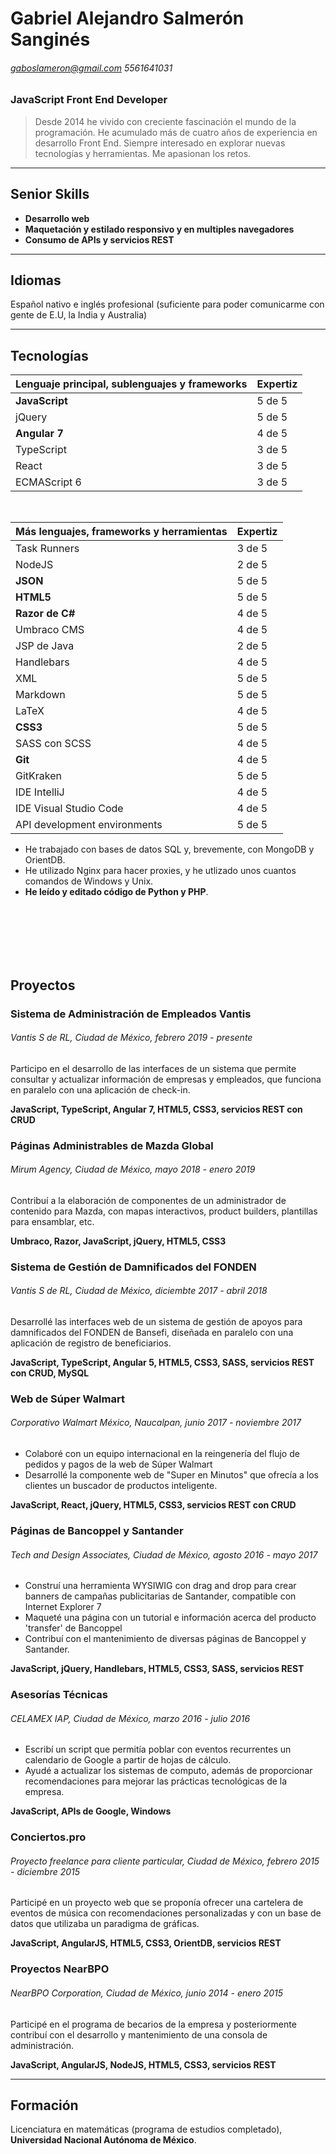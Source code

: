 # Gabriel Alejandro Salmerón Sanginés  
###### gaboslameron@gmail.com *5561641031*
### JavaScript Front End Developer  

> Desde 2014 he vivido con creciente fascinación el mundo de la programación. He acumulado más de cuatro años de experiencia en desarrollo Front End. Siempre interesado en explorar nuevas tecnologías y herramientas. Me apasionan los retos.

---

## Senior Skills

+ **Desarrollo web**
+ **Maquetación y estilado responsivo y en multiples navegadores**
+ **Consumo de APIs y servicios REST**

--- 

## Idiomas

Español nativo e inglés profesional (suficiente para poder comunicarme con gente de E.U, la India y Australia)

---

## Tecnologías

Lenguaje principal, sublenguajes y frameworks | Expertiz
--- | ---
**JavaScript** | 5 de 5
jQuery | 5 de 5
**Angular 7** | 4 de 5
TypeScript | 3 de 5
React | 3 de 5 
ECMAScript 6 | 3 de 5

<br/>

Más lenguajes, frameworks y herramientas | Expertiz
--- | ---
Task Runners | 3 de 5 
NodeJS | 2 de 5
**JSON** | 5 de 5
**HTML5** | 5 de 5
**Razor de C#** | 4 de 5 
Umbraco CMS | 4 de 5
JSP de Java | 2 de 5
Handlebars | 4 de 5 
XML | 5 de 5
Markdown | 5 de 5
LaTeX | 4 de 5
**CSS3** | 5 de 5
SASS con SCSS | 4 de 5
**Git** | 4 de 5
GitKraken | 5 de 5
IDE IntelliJ | 4 de 5
IDE Visual Studio Code | 4 de 5
API development environments | 5 de 5

+ He trabajado con bases de datos SQL y, brevemente, con MongoDB y OrientDB. 
+ He utilizado Nginx para hacer proxies, y he utlizado unos cuantos comandos de Windows y Unix. 
+ **He leído y editado código de Python y PHP**.  

<br/><br/><br/><br/><br/>

## Proyectos
  
### Sistema de Administración de Empleados Vantis

###### Vantis S de RL, Ciudad de México, *febrero 2019 - presente*

Participo en el desarrollo de las interfaces de un sistema que permite consultar y actualizar información de empresas y empleados, que funciona en paralelo con una aplicación de check-in.  

**JavaScript, TypeScript, Angular 7, HTML5, CSS3, servicios REST con CRUD**

### Páginas Administrables de Mazda Global

###### Mirum Agency, Ciudad de México, *mayo 2018 - enero 2019*

Contribuí a la elaboración de componentes de un administrador de contenido para Mazda, con mapas interactivos, product builders, plantillas para ensamblar, etc.  

**Umbraco, Razor, JavaScript, jQuery, HTML5, CSS3**

### Sistema de Gestión de Damnificados del FONDEN

###### Vantis S de RL, Ciudad de México, *diciembte 2017 - abril 2018*

Desarrollé las interfaces web de un sistema de gestión de apoyos para damnificados del FONDEN de Bansefi, diseñada en paralelo con una aplicación de registro de beneficiarios.  

**JavaScript, TypeScript, Angular 5, HTML5, CSS3, SASS, servicios REST con CRUD, MySQL**

### Web de Súper Walmart

###### Corporativo Walmart México, Naucalpan, *junio 2017 - noviembre 2017*

+ Colaboré con un equipo internacional en la reingenería del flujo de pedidos y pagos de la web de Súper Walmart
+ Desarrollé la componente web de "Super en Minutos" que ofrecía a los clientes un buscador de productos inteligente.  

**JavaScript, React, jQuery, HTML5, CSS3, servicios REST con CRUD**

### Páginas de Bancoppel y Santander

###### Tech and Design Associates, Ciudad de México, *agosto 2016 - mayo 2017*

+ Construí una herramienta WYSIWIG con drag and drop para crear banners de campañas publicitarias de Santander, compatible con Internet Explorer 7
+ Maqueté una página con un tutorial e información acerca del producto 'transfer' de Bancoppel
+ Contribuí con el mantenimiento de diversas páginas de Bancoppel y Santander.  

**JavaScript, jQuery, Handlebars, HTML5, CSS3, SASS, servicios REST**

### Asesorías Técnicas

###### CELAMEX IAP, Ciudad de México, *marzo 2016 - julio 2016*

+ Escribí un script que permitía poblar con eventos recurrentes un calendario de Google a partir de hojas de cálculo.
+ Ayudé a actualizar los sistemas de computo, además de proporcionar recomendaciones para mejorar las prácticas tecnológicas de la empresa.  

**JavaScript, APIs de Google, Windows**

### Conciertos.pro

###### Proyecto freelance para cliente particular, Ciudad de México, *febrero 2015 - diciembre 2015*

Participé en un proyecto web que se proponía ofrecer una cartelera de eventos de música con recomendaciones
personalizadas y con un base de datos que utilizaba un paradigma de gráficas.  

**JavaScript, AngularJS, HTML5, CSS3, OrientDB, servicios REST** 

### Proyectos NearBPO

###### NearBPO Corporation, Ciudad de México, *junio 2014 - enero 2015*

Participé en el programa de becarios de la empresa y posteriormente contribuí con el desarrollo y mantenimiento de una consola de administración.

**JavaScript, AngularJS, NodeJS, HTML5, CSS3, servicios REST** 

---

## Formación

Licenciatura en matemáticas (programa de estudios completado), **Universidad Nacional Autónoma de México**.
